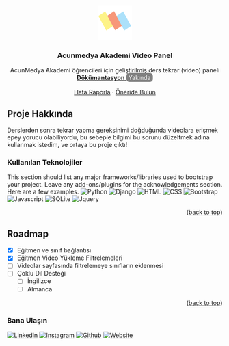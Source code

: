 <a name="readme-top"></a>


<!-- PROJECT LOGO -->
<br />
<div align="center">
    <img src="assets/static/base/img/acunmedya_akademi_logo.png" alt="Logo" width="80" height="80">

  <h3 align="center">Acunmedya Akademi Video Panel</h3>

 <p align="center">
    AcunMedya Akademi öğrencileri için geliştirilmiş ders tekrar (video) paneli
    <br />
    <a href="#">
        <strong>Dökümantasyon</strong>
    </a>
        <span style="background: gray;color: whitesmoke; padding: 2px 5px; border-radius: 7px">Yakında</span>
    <br />
    <br />
    <a href="#">Hata Raporla</a>
    ·
    <a href="#">Öneride Bulun</a>
  </p>
</div>

<!-- ABOUT THE PROJECT -->
## Proje Hakkında

Derslerden sonra tekrar yapma gereksinimi doğduğunda videolara
erişmek epey yorucu olabiliyordu, bu sebeple bilgimi bu sorunu
düzeltmek adına kullanmak istedim, ve ortaya bu proje çıktı! <br>

### Kullanılan Teknolojiler

This section should list any major frameworks/libraries used to bootstrap your project. Leave any add-ons/plugins for the acknowledgements section. Here are a few examples.
![Python]
![Django] 
![HTML] 
![CSS]
![Bootstrap]
![Javascript]
![SQLite]
![Jquery]

<p align="right">(<a href="#readme-top">back to top</a>)</p>


<!-- ROADMAP -->
## Roadmap

- [x] Eğitmen ve sınıf bağlantısı
- [x] Eğitmen Video Yükleme Filtrelemeleri
- [ ] Videolar sayfasında filtrelemeye sınıfların eklenmesi
- [ ] Çoklu Dil Desteği
    - [ ] İngilizce
    - [ ] Almanca
<p align="right">(<a href="#readme-top">back to top</a>)</p>


### Bana Ulaşın

[![Linkedin][linkedin-shield]][linkedin-url] 
[![Instagram][instagram-shield]][instagram-url]
[![Github][github-shield]][github-url]
[![Website][website-shield]][website-url]







[linkedin-shield]: https://img.shields.io/badge/-LinkedIn-black.svg?style=for-the-badge&logo=linkedin&colorB=555
[linkedin-url]: https://linkedin.com/in/furkannozay
[instagram-shield]: https://img.shields.io/badge/Instagram-E4405F?style=for-the-badge&logo=instagram&logoColor=white
[instagram-url]: https://instagram.com/furkanczay
[github-shield]: https://img.shields.io/badge/GitHub-100000?style=for-the-badge&logo=github&logoColor=white
[github-url]: https://github.com/furkannozay
[website-shield]: https://img.shields.io/badge/website-000000?style=for-the-badge&logo=About.me&logoColor=white
[website-url]: https://furkanozay.net
[Python]: https://img.shields.io/badge/Python-3776AB?style=for-the-badge&logo=python&logoColor=white
[Django]: https://img.shields.io/badge/Django-092E20?style=for-the-badge&logo=django&logoColor=white
[HTML]: https://img.shields.io/badge/HTML5-E34F26?style=for-the-badge&logo=html5&logoColor=white
[CSS]: https://img.shields.io/badge/CSS3-1572B6?style=for-the-badge&logo=css3&logoColor=white
[Javascript]: https://img.shields.io/badge/JavaScript-F7DF1E?style=for-the-badge&logo=javascript&logoColor=black
[Bootstrap]: https://img.shields.io/badge/Bootstrap-563D7C?style=for-the-badge&logo=bootstrap&logoColor=white
[SQLite]: https://img.shields.io/badge/SQLite-07405E?style=for-the-badge&logo=sqlite&logoColor=white
[JQuery]: https://img.shields.io/badge/jQuery-0769AD?style=for-the-badge&logo=jquery&logoColor=white

